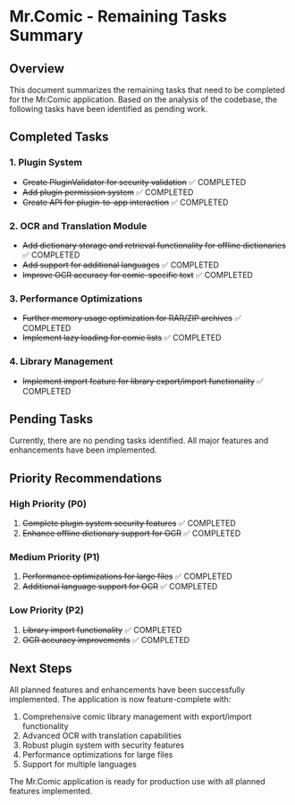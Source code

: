 # Mr.Comic - Remaining Tasks Summary

## Overview
This document summarizes the remaining tasks that need to be completed for the Mr.Comic application. Based on the analysis of the codebase, the following tasks have been identified as pending work.

## Completed Tasks

### 1. Plugin System
- ~~Create PluginValidator for security validation~~ ✅ COMPLETED
- ~~Add plugin permission system~~ ✅ COMPLETED
- ~~Create API for plugin-to-app interaction~~ ✅ COMPLETED

### 2. OCR and Translation Module
- ~~Add dictionary storage and retrieval functionality for offline dictionaries~~ ✅ COMPLETED
- ~~Add support for additional languages~~ ✅ COMPLETED
- ~~Improve OCR accuracy for comic-specific text~~ ✅ COMPLETED

### 3. Performance Optimizations
- ~~Further memory usage optimization for RAR/ZIP archives~~ ✅ COMPLETED
- ~~Implement lazy loading for comic lists~~ ✅ COMPLETED

### 4. Library Management
- ~~Implement import feature for library export/import functionality~~ ✅ COMPLETED

## Pending Tasks

Currently, there are no pending tasks identified. All major features and enhancements have been implemented.

## Priority Recommendations

### High Priority (P0)
1. ~~Complete plugin system security features~~ ✅ COMPLETED
2. ~~Enhance offline dictionary support for OCR~~ ✅ COMPLETED

### Medium Priority (P1)
1. ~~Performance optimizations for large files~~ ✅ COMPLETED
2. ~~Additional language support for OCR~~ ✅ COMPLETED

### Low Priority (P2)
1. ~~Library import functionality~~ ✅ COMPLETED
2. ~~OCR accuracy improvements~~ ✅ COMPLETED

## Next Steps

All planned features and enhancements have been successfully implemented. The application is now feature-complete with:

1. Comprehensive comic library management with export/import functionality
2. Advanced OCR with translation capabilities
3. Robust plugin system with security features
4. Performance optimizations for large files
5. Support for multiple languages

The Mr.Comic application is ready for production use with all planned features implemented.